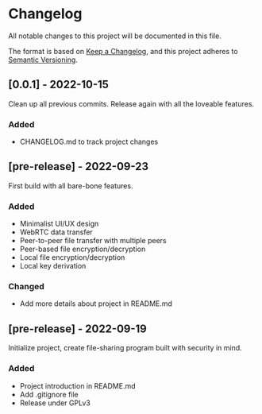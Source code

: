 # Changelog

All notable changes to this project will be documented in this file.

The format is based on [Keep a Changelog](https://keepachangelog.com/en/1.0.0/),
and this project adheres to [Semantic Versioning](https://semver.org/spec/v2.0.0.html).

## [0.0.1] - 2022-10-15

Clean up all previous commits. Release again with all the loveable features.

### Added

- CHANGELOG.md to track project changes

## [pre-release] - 2022-09-23

First build with all bare-bone features.

### Added

- Minimalist UI/UX design
- WebRTC data transfer
- Peer-to-peer file transfer with multiple peers
- Peer-based file encryption/decryption
- Local file encryption/decryption
- Local key derivation

### Changed

- Add more details about project in README.md

## [pre-release] - 2022-09-19

Initialize project, create file-sharing program built with security in mind.

### Added

- Project introduction in README.md
- Add .gitignore file
- Release under GPLv3
